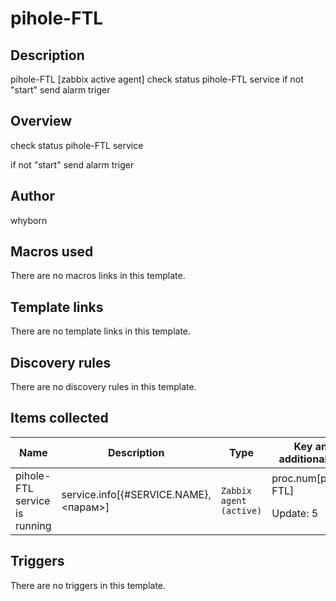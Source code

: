 # pihole-FTL

## Description

pihole-FTL [zabbix active agent] check status pihole-FTL service if not "start" send alarm triger

## Overview

check status pihole-FTL service


if not "start" send alarm triger



## Author

whyborn

## Macros used

There are no macros links in this template.

## Template links

There are no template links in this template.

## Discovery rules

There are no discovery rules in this template.

## Items collected

|Name|Description|Type|Key and additional info|
|----|-----------|----|----|
|pihole-FTL service is running|<p>service.info[{#SERVICE.NAME},<парам>]</p>|`Zabbix agent (active)`|proc.num[pihole-FTL]<p>Update: 5</p>|
## Triggers

There are no triggers in this template.

